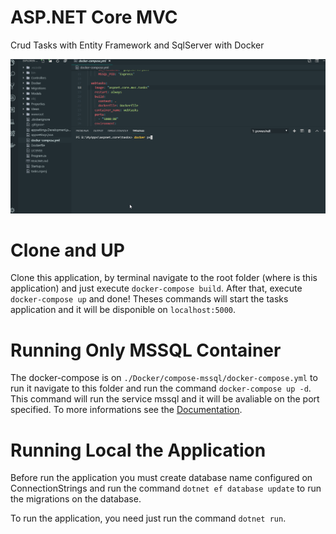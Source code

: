 # ASP.NET Core MVC

Crud Tasks with Entity Framework and SqlServer with Docker  

![application](/images/taskslive.gif)

# Clone and UP

Clone this application, by terminal navigate to the root folder (where is this application) and just execute `docker-compose build`. After that, execute `docker-compose up` and done! Theses commands will start the tasks application and it will be disponible on `localhost:5000`.

# Running Only MSSQL Container

The docker-compose is on `./Docker/compose-mssql/docker-compose.yml` to run it navigate to this folder and run the command `docker-compose up -d`. This command will run the service mssql and it will be avaliable on the port specified.
To more informations see the [Documentation](https://hub.docker.com/_/microsoft-mssql-server).

# Running Local the Application

Before run the application you must create database name configured on ConnectionStrings and run the command `dotnet ef database update` to run the migrations on the database.  

To run the application, you need just run the command `dotnet run`.